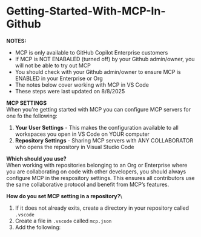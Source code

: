 # Getting-Started-With-MCP-In-Github

**NOTES:**
- MCP is only available to GitHub Copilot Enterprise customers
- If MCP is NOT ENABALED (turned off) by your Github admin/owner, you will not be able to try out MCP
- You should check with your Github admin/owner to ensure MCP is ENABLED in your Enterprise or Org
- The notes below cover working with MCP in VS Code
- These steps were last updated on 8/8/2025


**MCP SETTINGS**\
When you're getting started with MCP you can configure MCP servers for one fo the following:
1. **Your User Settings** - This makes the configuration available to all workspaces you open in VS Code on YOUR computer
2. **Repository Settings** - Sharing MCP servers with ANY COLLABORATOR who opens the repository in Visual Studio Code


**Which should you use?**\
When working with repositories belonging to an Org or Enterprise where you are collaborating on code with other developers, you should always configure MCP in the respository settings. This ensures all contributors use the same collaborative protocol and benefit from MCP’s features.

**How do you set MCP setting in a repository?**\
1. If it does not already exits, create a directory in your repository called `.vscode`
2. Create a file in `.vscode` called `mcp.json`
3. Add the following: